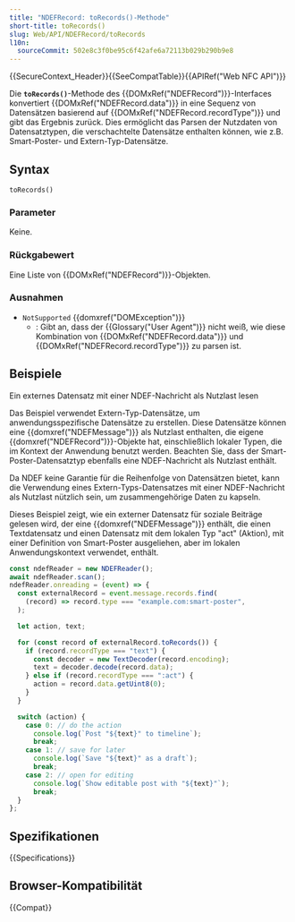 ```yaml
---
title: "NDEFRecord: toRecords()-Methode"
short-title: toRecords()
slug: Web/API/NDEFRecord/toRecords
l10n:
  sourceCommit: 502e8c3f0be95c6f42afe6a72113b029b290b9e8
---
```


{{SecureContext_Header}}{{SeeCompatTable}}{{APIRef("Web NFC API")}}

Die **`toRecords()`**-Methode des {{DOMxRef("NDEFRecord")}}-Interfaces konvertiert {{DOMxRef("NDEFRecord.data")}} in eine Sequenz von Datensätzen basierend auf {{DOMxRef("NDEFRecord.recordType")}} und gibt das Ergebnis zurück. Dies ermöglicht das Parsen der Nutzdaten von Datensatztypen, die verschachtelte Datensätze enthalten können, wie z.B. Smart-Poster- und Extern-Typ-Datensätze.

## Syntax

```js-nolint
toRecords()
```

### Parameter

Keine.

### Rückgabewert

Eine Liste von {{DOMxRef("NDEFRecord")}}-Objekten.

### Ausnahmen

- `NotSupported` {{domxref("DOMException")}}
  - : Gibt an, dass der {{Glossary("User Agent")}} nicht weiß, wie diese Kombination von {{DOMxRef("NDEFRecord.data")}} und {{DOMxRef("NDEFRecord.recordType")}} zu parsen ist.

## Beispiele

Ein externes Datensatz mit einer NDEF-Nachricht als Nutzlast lesen

Das Beispiel verwendet Extern-Typ-Datensätze, um anwendungsspezifische Datensätze zu erstellen. Diese Datensätze können eine {{domxref("NDEFMessage")}} als Nutzlast enthalten, die eigene {{domxref("NDEFRecord")}}-Objekte hat, einschließlich lokaler Typen, die im Kontext der Anwendung benutzt werden. Beachten Sie, dass der Smart-Poster-Datensatztyp ebenfalls eine NDEF-Nachricht als Nutzlast enthält.

Da NDEF keine Garantie für die Reihenfolge von Datensätzen bietet, kann die Verwendung eines Extern-Typs-Datensatzes mit einer NDEF-Nachricht als Nutzlast nützlich sein, um zusammengehörige Daten zu kapseln.

Dieses Beispiel zeigt, wie ein externer Datensatz für soziale Beiträge gelesen wird, der eine {{domxref("NDEFMessage")}} enthält, die einen Textdatensatz und einen Datensatz mit dem lokalen Typ "act" (Aktion), mit einer Definition von Smart-Poster ausgeliehen, aber im lokalen Anwendungskontext verwendet, enthält.

```js
const ndefReader = new NDEFReader();
await ndefReader.scan();
ndefReader.onreading = (event) => {
  const externalRecord = event.message.records.find(
    (record) => record.type === "example.com:smart-poster",
  );

  let action, text;

  for (const record of externalRecord.toRecords()) {
    if (record.recordType === "text") {
      const decoder = new TextDecoder(record.encoding);
      text = decoder.decode(record.data);
    } else if (record.recordType === ":act") {
      action = record.data.getUint8(0);
    }
  }

  switch (action) {
    case 0: // do the action
      console.log(`Post "${text}" to timeline`);
      break;
    case 1: // save for later
      console.log(`Save "${text}" as a draft`);
      break;
    case 2: // open for editing
      console.log(`Show editable post with "${text}"`);
      break;
  }
};
```

## Spezifikationen

{{Specifications}}

## Browser-Kompatibilität

{{Compat}}

